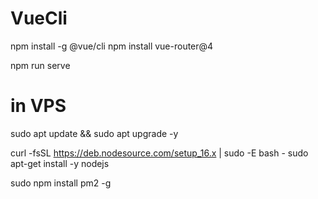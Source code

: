 # VueCli

npm install -g @vue/cli
npm install vue-router@4

npm run serve

# in VPS

sudo apt update && sudo apt upgrade -y

curl -fsSL https://deb.nodesource.com/setup_16.x | sudo -E bash -
sudo apt-get install -y nodejs

sudo npm install pm2 -g
